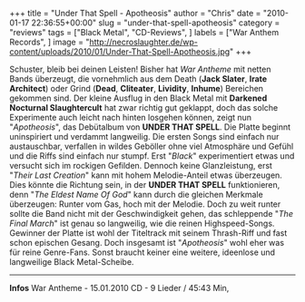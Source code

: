 +++
title = "Under That Spell - Apotheosis"
author = "Chris"
date = "2010-01-17 22:36:55+00:00"
slug = "under-that-spell-apotheosis"
category = "reviews"
tags = ["Black Metal", "CD-Reviews", ]
labels = ["War Anthem Records", ]
image = "http://necroslaughter.de/wp-content/uploads/2010/01/Under-That-Spell-Apotheosis.jpg"
+++

Schuster, bleib bei deinen Leisten! Bisher hat _War Antheme_ mit netten Bands überzeugt, die vornehmlich aus dem Death (**Jack Slater**, **Irate Architect**) oder Grind (**Dead**, **Cliteater**, **Lividity**, **Inhume**) Bereichen gekommen sind. Der kleine Ausflug in den Black Metal mit **Darkened Nocturnal Slaughtercult** hat zwar richtig gut geklappt, doch das solche Experimente auch leicht nach hinten losgehen können, zeigt nun "_Apotheosis_", das Debütalbum von **UNDER THAT SPELL**.
Die Platte beginnt uninspiriert und verdammt langweilig. Die ersten Songs sind einfach nur austauschbar, verfallen in wildes Geböller ohne viel Atmosphäre und Gefühl und die Riffs sind einfach nur stumpf. Erst "_Black_" experimentiert etwas und versucht sich im rockigen Gefilden. Dennoch keine Glanzleistung, erst "_Their Last Creation_" kann mit hohem Melodie-Anteil etwas überzeugen. Dies könnte die Richtung sein, in der **UNDER THAT SPELL** funktionieren, denn "_The Eldest Name Of God_" kann durch die gleichen Merkmale überzeugen: Runter vom Gas, hoch mit der Melodie. Doch zu weit runter sollte die Band nicht mit der Geschwindigkeit gehen, das schleppende "_The Final March_" ist genau so langweilig, wie die reinen Highspeed-Songs. Gewinner der Platte ist wohl der Titeltrack mit seinem Thrash-Riff und fast schon epischen Gesang.
Doch insgesamt ist "_Apotheosis_" wohl eher was für reine Genre-Fans. Sonst braucht keiner eine weitere, ideenlose und langweilige Black Metal-Scheibe.





---
**Infos**
War Antheme - 15.01.2010
CD - 9 Lieder / 45:43 Min,
